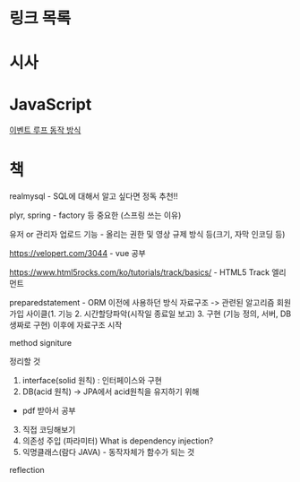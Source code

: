 # 링크 목록

# 시사

# JavaScript

[이벤트 루프 동작 방식](http://latentflip.com/loupe)

# 책

realmysql - SQL에 대해서 알고 싶다면 정독 추천!!











plyr, 
spring - factory 등 중요한 (스프링 쓰는 이유)

유저 or 관리자 업로드 기능 - 올리는 권한 및 영상 규제 방식 등(크기, 자막 인코딩 등)

https://velopert.com/3044 - vue 공부

https://www.html5rocks.com/ko/tutorials/track/basics/ - HTML5 Track 엘리먼트

preparedstatement - ORM 이전에 사용하던 방식
자료구조 -> 관련된 알고리즘
회원가입 사이클(1. 기능 2. 시간할당파악(시작일 종료일 보고) 3. 구현 (기능 정의, 서버, DB 생짜로 구현)
 이후에 자료구조 시작

method signiture


정리할 것

1. interface(solid 원칙) : 인터페이스와 구현
2. DB(acid 원칙) -> JPA에서 acid원칙을 유지하기 위해 
  - pdf 받아서 공부
3. 직접 코딩해보기
4. 의존성 주입 (파라미터) What is dependency injection?
5. 익명클래스(람다 JAVA) - 동작자체가 함수가 되는 것

reflection